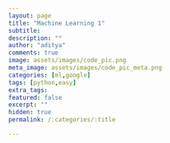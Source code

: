 ```yaml
---
layout: page
title: "Machine Learning 1"
subtitle: 
description: ""
author: "aditya"
comments: true
image: assets/images/code_pic.png
meta_image: assets/images/code_pic_meta.png
categories: [ml,google]
tags: [python,easy]
extra_tags: 
featured: false
excerpt: ""
hidden: true
permalink: /:categories/:title

---
```


